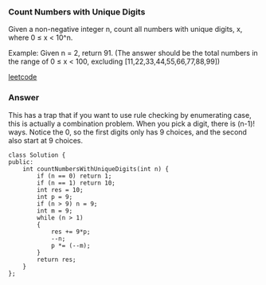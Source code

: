 ### Count Numbers with Unique Digits
Given a non-negative integer n, count all numbers with unique digits, x, where 0 ≤ x < 10^n.

Example:
Given n = 2, return 91. (The answer should be the total numbers in the range of 0 ≤ x < 100, excluding [11,22,33,44,55,66,77,88,99])


[leetcode](https://leetcode.com/problems/count-numbers-with-unique-digits/description/)

### Answer
This has a trap that if you want to use rule checking by enumerating case, this is actually a combination problem. When you pick a digit, there is (n-1)! ways. Notice the 0, so the first digits only has 9 choices, and the second also start at 9 choices. 

	class Solution {
	public:
	    int countNumbersWithUniqueDigits(int n) {
	        if (n == 0) return 1;
	        if (n == 1) return 10;
	        int res = 10;
	        int p = 9;
	        if (n > 9) n = 9;
	        int m = 9;
	        while (n > 1)
	        {
	            res += 9*p;
	            --n;
	            p *= (--m);
	        }
	        return res;
	    }
	};